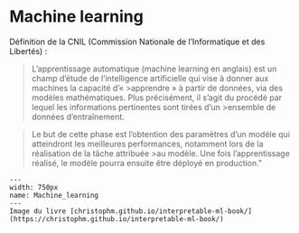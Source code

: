 # Machine learning

Définition de la CNIL (Commission Nationale de l’Informatique et des Libertés) :  

>L’apprentissage automatique (machine learning en anglais) est un champ d’étude de l’intelligence artificielle qui vise à donner aux machines la capacité d’« >apprendre » à partir de données, via des modèles mathématiques. Plus précisément, il s’agit du procédé par lequel les informations pertinentes sont tirées d’un >ensemble de données d’entraînement.

>Le but de cette phase est l’obtention des paramètres d’un modèle qui atteindront les meilleures performances, notamment lors de la réalisation de la tâche attribuée >au modèle. Une fois l’apprentissage réalisé, le modèle pourra ensuite être déployé en production."

```{figure} ../../../../assets/Machine_learning.png
---
width: 750px
name: Machine_learning
---
Image du livre [christophm.github.io/interpretable-ml-book/](https://christophm.github.io/interpretable-ml-book/)
```
